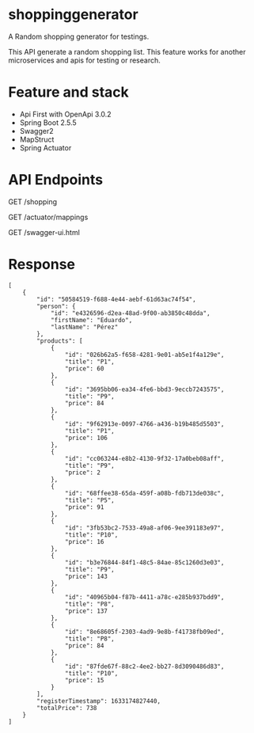 # shoppinggenerator

A Random shopping generator for testings.

This API generate a random shopping list. This feature works for another microservices and apis for testing or research.

<h1>Feature and stack</h1>

- Api First with OpenApi 3.0.2
- Spring Boot 2.5.5
- Swagger2
- MapStruct
- Spring Actuator

<h1>API Endpoints</h1>

GET /shopping

GET /actuator/mappings

GET /swagger-ui.html


<h1>Response</h1>

```
[
    {
        "id": "50584519-f688-4e44-aebf-61d63ac74f54",
        "person": {
            "id": "e4326596-d2ea-48ad-9f00-ab3850c48dda",
            "firstName": "Eduardo",
            "lastName": "Pérez"
        },
        "products": [
            {
                "id": "026b62a5-f658-4281-9e01-ab5e1f4a129e",
                "title": "P1",
                "price": 60
            },
            {
                "id": "3695bb06-ea34-4fe6-bbd3-9eccb7243575",
                "title": "P9",
                "price": 84
            },
            {
                "id": "9f62913e-0097-4766-a436-b19b485d5503",
                "title": "P1",
                "price": 106
            },
            {
                "id": "cc063244-e8b2-4130-9f32-17a0beb08aff",
                "title": "P9",
                "price": 2
            },
            {
                "id": "68ffee38-65da-459f-a08b-fdb713de038c",
                "title": "P5",
                "price": 91
            },
            {
                "id": "3fb53bc2-7533-49a8-af06-9ee391183e97",
                "title": "P10",
                "price": 16
            },
            {
                "id": "b3e76844-84f1-48c5-84ae-85c1260d3e03",
                "title": "P9",
                "price": 143
            },
            {
                "id": "40965b04-f87b-4411-a78c-e285b937bdd9",
                "title": "P8",
                "price": 137
            },
            {
                "id": "8e68605f-2303-4ad9-9e8b-f41738fb09ed",
                "title": "P8",
                "price": 84
            },
            {
                "id": "87fde67f-88c2-4ee2-bb27-8d3090486d83",
                "title": "P10",
                "price": 15
            }
        ],
        "registerTimestamp": 1633174827440,
        "totalPrice": 738
    }
]


```

